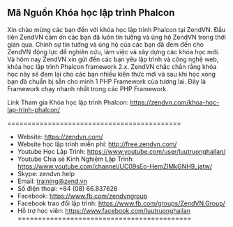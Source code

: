 <h2>Mã Nguồn Khóa học lập trình Phalcon</h2>

Xin chào mừng các bạn đến với khóa học lập trình Phalcon tại ZendVN. Đầu tiên ZendVN cảm ơn các bạn đã luôn tin tưởng và ủng hộ ZendVN trong thời gian qua. Chính sự tin tưởng và ủng hộ của các bạn đã đem đến cho ZendVN động lực để nghiên cứu, làm việc và xây dựng các khóa học mới. Và hôm nay ZendVN xin gửi đến các bạn yêu lập trình và công nghệ web, khóa học lập trình Phalcon framework 2.x. ZendVN chắc chắn rằng khóa học này sẽ đem lại cho các bạn nhiều kiến thức mới và sau khi học xong bạn đã chuẩn bị sẵn cho mình 1 PHP Framework của tương lai. Đây là Framework chạy nhanh nhất trong các PHP Framework.

Link Tham gia Khóa học lập trình Phalcon: https://zendvn.com/khoa-hoc-lap-trinh-phalcon/

===========================================
- Website: https://zendvn.com/
- Website học lập trình miễn phí: http://free.zendvn.com/
- Youtube Học Lập Trình: https://www.youtube.com/user/luutruonghailan/
- Youtube Chia sẻ Kinh Nghiệm Lập Trình: https://www.youtube.com/channel/UC09sEo-HemZlMkGNH9_jatw/
- Skype: zendvn.help
- Email: training@zend.vn
- Số điện thoại: +84 (08) 66.837626
- Facebook: https://www.fb.com/zendvngroup
- Facebook trao đổi lập trình: https://www.fb.com/groups/ZendVN.Group/
- Hỗ trợ học viên: https://www.facebook.com/luutruonghailan
===========================================
